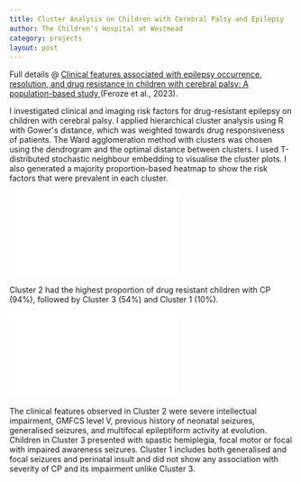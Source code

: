 ```yaml
---
title: Cluster Analysis on Children with Cerebral Palsy and Epilepsy
author: The Children's Hospital at Westmead
category: projects
layout: post
---
```

Full details @ [Clinical features associated with epilepsy occurrence, resolution, and drug resistance in children with cerebral palsy: A population-based study
](https://doi.org/10.1111/dmcn.15807) (Feroze et al., 2023).

I investigated clinical and imaging risk factors for drug-resistant epilepsy on children with cerebral palsy. I applied hierarchical cluster analysis using R with Gower's distance, which was weighted towards drug responsiveness of patients. The Ward agglomeration method with clusters was chosen using the dendrogram and the optimal distance between clusters. I used T-distributed stochastic neighbour embedding to visualise the cluster plots. I also generated a majority proportion-based heatmap to show the risk factors that were prevalent in each cluster.

![Figure 1](/assets/images/Cluster_plot.pdf)

Cluster 2 had the highest proportion of drug resistant children with CP (94%), followed by Cluster 3 (54%) and Cluster 1 (10%).

![Figure 2](/assets/images/Cluster_map.pdf)

The clinical features observed in Cluster 2 were severe intellectual impairment, GMFCS level V, previous history of neonatal seizures, generalised seizures, and multifocal epileptiform activity at evolution. Children in Cluster 3 presented with spastic hemiplegia, focal motor or focal with impaired awareness seizures. Cluster 1 includes both generalised and focal seizures and perinatal insult and did not show any association with severity of CP and its impairment unlike Cluster 3.
